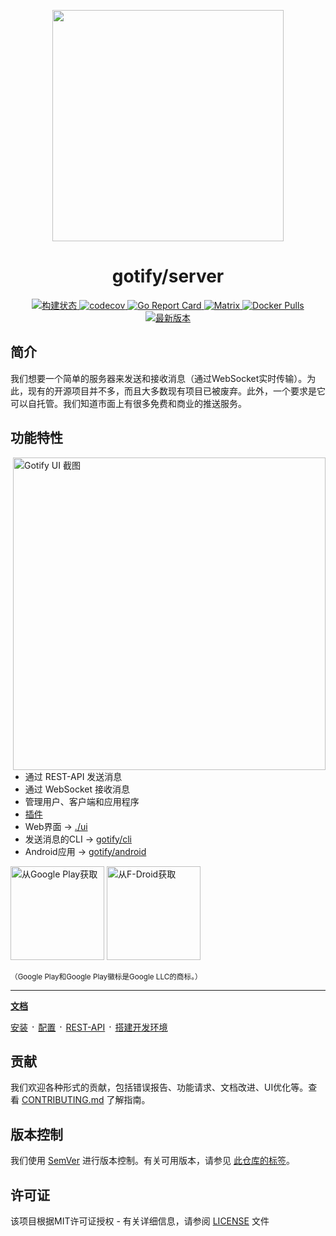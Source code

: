 <p align="center">
    <a href="https://github.com/gotify/logo">
        <img height="370px" src="https://edas-hz.oss-cn-hangzhou.aliyuncs.com/edas-apps/charts-store/gotify/image/gotify-logo.png" />
    </a>
</p>

<h1 align="center">gotify/server</h1>

<p align="center">
    <a href="https://github.com/gotify/server/actions?query=workflow%3Abuild">
        <img alt="构建状态" src="https://edas-hz.oss-cn-hangzhou.aliyuncs.com/edas-apps/charts-store/gotify/image/badge.svg">
    </a>
    <a href="https://codecov.io/gh/gotify/server">
        <img alt="codecov" src="https://edas-hz.oss-cn-hangzhou.aliyuncs.com/edas-apps/charts-store/gotify/image/badge.svg">
    </a>
    <a href="https://goreportcard.com/report/github.com/gotify/server">
        <img alt="Go Report Card" src="https://edas-hz.oss-cn-hangzhou.aliyuncs.com/edas-apps/charts-store/gotify/image/68747470733a2f2f676f7265706f7274636172642e636f6d2f62616467652f6769746875622e636f6d2f676f746966792f736572766572.svg">
    </a>
    <a href="https://matrix.to/#/#gotify:matrix.org">
        <img alt="Matrix" src="https://edas-hz.oss-cn-hangzhou.aliyuncs.com/edas-apps/charts-store/gotify/image/gotify_matrix.org.svg">
    </a>
    <a href="https://hub.docker.com/r/gotify/server">
        <img alt="Docker Pulls" src="https://edas-hz.oss-cn-hangzhou.aliyuncs.com/edas-apps/charts-store/gotify/image/server.svg">
    </a>
    <a href="https://github.com/gotify/server/releases/latest">
        <img alt="最新版本" src="https://edas-hz.oss-cn-hangzhou.aliyuncs.com/edas-apps/charts-store/gotify/image/server.svg">
    </a>
</p>

## 简介
我们想要一个简单的服务器来发送和接收消息（通过WebSocket实时传输）。为此，现有的开源项目并不多，而且大多数现有项目已被废弃。此外，一个要求是它可以自托管。我们知道市面上有很多免费和商业的推送服务。

## 功能特性

<img alt="Gotify UI 截图" src="https://edas-hz.oss-cn-hangzhou.aliyuncs.com/edas-apps/charts-store/gotify/image/ui.png" align="right" width="500px"/>

* 通过 REST-API 发送消息
* 通过 WebSocket 接收消息
* 管理用户、客户端和应用程序
* [插件](https://gotify.net/docs/plugin)
* Web界面 -> [./ui](ui)
* 发送消息的CLI -> [gotify/cli](https://github.com/gotify/cli)
* Android应用 -> [gotify/android](https://github.com/gotify/android)

[<img src="https://edas-hz.oss-cn-hangzhou.aliyuncs.com/edas-apps/charts-store/gotify/image/en_badge_web_generic.png" alt="从Google Play获取" width="150" />][playstore]
[<img src="https://f-droid.org/badge/get-it-on.png" alt="从F-Droid获取" width="150"/>][fdroid]

<sub>（Google Play和Google Play徽标是Google LLC的商标。）</sub>

---

**[文档](https://gotify.net/docs)**

[安装](https://gotify.net/docs/install) ᛫
[配置](https://gotify.net/docs/config) ᛫
[REST-API](https://gotify.net/api-docs) ᛫
[搭建开发环境](https://gotify.net/docs/dev-setup)

## 贡献

我们欢迎各种形式的贡献，包括错误报告、功能请求、文档改进、UI优化等。查看 [CONTRIBUTING.md](CONTRIBUTING.md) 了解指南。

## 版本控制
我们使用 [SemVer](http://semver.org/) 进行版本控制。有关可用版本，请参见
[此仓库的标签](https://github.com/gotify/server/tags)。

## 许可证
该项目根据MIT许可证授权 - 有关详细信息，请参阅 [LICENSE](LICENSE) 文件

 [playstore]: https://play.google.com/store/apps/details?id=com.github.gotify
 [fdroid]: https://f-droid.org/de/packages/com.github.gotify/